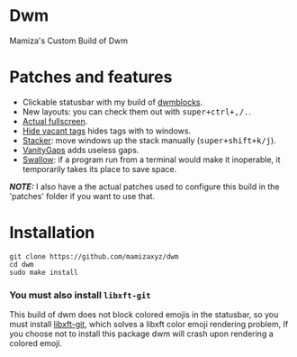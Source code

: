 # Dwm

Mamiza's Custom Build of Dwm

# Patches and features

- Clickable statusbar with my build of [dwmblocks](https://github.com/mamizaxyz/dwmblocks).
- New layouts: you can check them out with <kbd>super+ctrl+,/.</kbd>.
- [Actual fullscreen](https://dwm.suckless.org/patches/actualfullscreen/).
- [Hide vacant tags](https://dwm.suckless.org/patches/hide_vacant_tags/) hides tags with to windows.
- [Stacker](https://dwm.suckless.org/patches/stacker/): move windows up the stack manually (<kbd>super+shift+k/j</kbd>).
- [VanityGaps](https://dwm.suckless.org/patches/vanitygaps/) adds useless gaps.
- [Swallow](https://dwm.suckless.org/patches/swallow/): if a program run from a terminal would make it inoperable, it temporarily takes its place to save space.

**_NOTE:_** I also have a the actual patches used to configure this build in the 'patches' folder if you want to use that.

# Installation

``` shell
git clone https://github.com/mamizaxyz/dwm
cd dwm
sudo make install
```

### You must also install `libxft-git`

This build of dwm does not block colored emojis in the statusbar, so you must install [libxft-git](https://aur.archlinux.org/packages/libxft-git), which solves a libxft color emoji rendering problem, If you choose not to install this package dwm will crash upon rendering a colored emoji.

